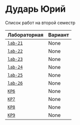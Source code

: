 # Дударь Юрий
<summary>Список работ на второй семестр</summary>


| **Лабораторная**                                                              | **Вариант**                       |
|-------------------------------------------------------------------------------|-----------------------------------|
| [`lab-21`](https://github.com/Maxsmile123/MAI_109B_22/tree/main/Adamov/lab21) | None                              |
| [`lab-22`](https://github.com/Maxsmile123/MAI_109B_22/tree/main/Adamov/lab22) | None   |
| [`lab-23`](https://github.com/Maxsmile123/MAI_109B_22/tree/main/Adamov/lab23) | None                   |
| [`lab-24`](https://github.com/Maxsmile123/MAI_109B_22/tree/main/Adamov/lab24) | None                |
| [`lab-25`](https://github.com/Maxsmile123/MAI_109B_22/tree/main/Adamov/lab25) | None                 |
| [`lab-26`](https://github.com/Maxsmile123/MAI_109B_22/tree/main/Adamov/lab26) | None |
| [`KP6`](https://github.com/Maxsmile123/MAI_109B_22/tree/main/Adamov/KP6)      | None                  |
| [`KP7`](https://github.com/Maxsmile123/MAI_109B_22/tree/main/Adamov/KP7)      | None                  |
| [`KP8`](https://github.com/Maxsmile123/MAI_109B_22/tree/main/Adamov/KP8)      | None                 |
| [`KP9`](https://github.com/Maxsmile123/MAI_109B_22/tree/main/Adamov/KP9)      | None                  |